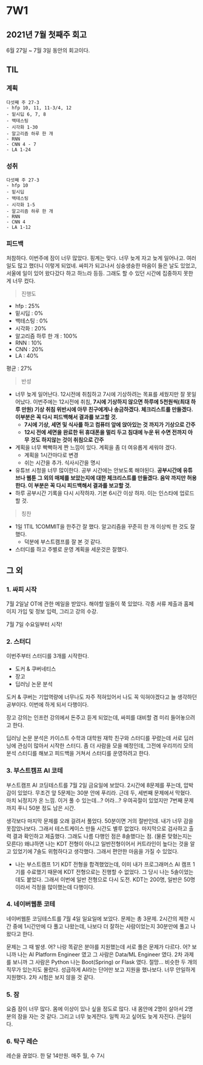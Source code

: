 # 7W1

## 2021년 7월 첫째주 회고

6월 27일 ~ 7월 3일 동안의 회고이다.

## TIL

### 계획

```text
다섯째 주 27-3
- hfp 10, 11, 11-3/4, 12
- 밑시딥 6, 7, 8
- 백테스팅
- 시각화 1-30
- 알고리즘 하루 한 개
- RNN
- CNN 4 - 7
- LA 1-24
```

### 성취

```text
다섯째 주 27-3
- hfp 10
- 밑시딥
- 백테스팅
- 시각화 1-5
- 알고리즘 하루 한 개
- RNN
- CNN 4
- LA 1-12
```

### 피드백

처참하다. 이번주에 잠이 너무 많았다. 핑계는 맞다. 너무 늦게 자고 늦게 일어나고. 여러 일도 많고 했더니 이렇게 되었네. 싸피가 되고나서 싱숭생숭한 마음이 들은 날도 있었고, 서울에 일이 있어 왔다갔다 하고 하느라 등등. 그래도 할 수 있던 시간에 집중하지 못한게 너무 컸다.

> 진행도

* hfp : 25%
* 밑시딥 : 0%
* 백테스팅 : 0%
* 시각화 : 20%
* 알고리즘 하루 한 개 : 100%
* RNN : 10%
* CNN : 20%
* LA : 40%

평균 : 27%

> 반성

* 너무 늦게 일어난다. 12시전에 취침하고 7시에 기상하려는 목표를 세웠지만 잘 못일어났다. 이번주에는 12시전에 취침, **7시에 기상하지 않으면 하루에 5천원씩\(최대 하루 만원\) 기상 취침 위반시에 아무 친구에게나 송금하겠다. 체크리스트를 만들겠다. 이부분은 꼭 다시 피드백해서 결과를 보고할 것.**
  * **7시에 기상, 세면 및 식사를 하고 컴퓨터 앞에 앉아있는 것 까지가 기상으로 간주**
  * **12시 전에 세면을 완료한 뒤 휴대폰을 멀리 두고 침대에 누운 뒤 수면 전까지 아무 것도 하지않는 것이 취침으로 간주**
* 계획을 너무 빡빡하게 짠 느낌이 있다. 계획을 좀 더 여유롭게 세워야 겠다.
  * 계획을 1시간마다로 변경
  * 쉬는 시간을 추가. 식사시간을 명시
* 유튜브 시청을 너무 많이한다. 공부 시간에는 안보도록 해야된다. **공부시간에 유튜브나 웹툰 그 외의 매체를 보았는지에 대한 체크리스트를 만들겠다. 음악 까지만 허용한다. 이 부분은 꼭 다시 피드백해서 결과를 보고할 것.**
* 하루 공부시간 기록을 다시 시작하자. 기본 6시간 이상 하자. 이는 인스타에 업로드할 것.

> 칭찬

* 1일 1TIL 1COMMIT을 한주간 잘 했다. 알고리즘을 꾸준히 한 개 이상씩 한 것도 잘했다.
  * 덕분에 부스트캠프를 잘 본 것 같다.
* 스터디를 하고 주별로 운영 계획을 세운것은 잘했다.



## 그 외

### 1. 싸피 시작

7월 2일날 OT에 관한 메일을 받았다. 해야할 일들이 쭉 있었다. 각종 서류 제출과 홈페이지 가입 및 정보 입력, 그리고 강의 수강.

7월 7일 수요일부터 시작!

### 2. 스터디

이번주부터 스터디를 3개를 시작한다.

* 도커 & 쿠버네티스
* 장고
* 딥러닝 논문 분석

도커 & 쿠버는 기업역량에 너무나도 자주 적혀있어서 나도 꼭 익혀야겠다고 늘 생각하던 공부이다. 이번에 하게 되서 다행이다.

장고 강의는 인프런 강의에서 돈주고 듣게 되었는데, 싸피를 대비할 겸 미리 들어놓으려고 한다.

딥러닝 논문 분석은 카이스트 수학과 대학원 재학 친구와 스터디를 꾸렸는데 서로 딥러닝에 관심이 많아서 시작한 스터디. 좀 더 사람을 모을 예정인데, 그전에 우리끼리 모의 분석 스터디를 해보고 피드백을 거쳐서 스터디를 운영하려고 한다.

### 3. 부스트캠프 AI 코테

부스트캠프 AI 코딩테스트를 7월 2일 금요일에 보았다. 2시간에 8문제를 푸는데, 압박감이 있었다. 무조건 앞 5문제는 30분 안에 푸리라. 근데 두, 세번째 문제에서 막혔다. 마치 뇌정지가 온 느낌. 이거 풀 수 있는데...? 어라...? 우여곡절이 있었지만 7번째 문제까지 푸니 50분 정도 남은 시간.

생각보다 마지막 문제를 오래 걸려서 풀었다. 50분이면 거의 절반인데. 내가 너무 감을 못잡았나보다. 그래서 테스트케이스 만들 시간도 별루 없었다. 마지막으로 검사하고 출력 결과 확인하고 제출했다. 그래도 나름 다행인 점은 8솔했다는 점. \(물론 맞혔는지는 모른다\) 왜냐하면 나는 KDT 전형이 아니고 일반전형이어서 커트라인이 높다는 것을 알고 있었기에 7솔도 위험하다고 생각했다. 그래서 편안한 마음을 가질 수 있었다.

* 나는 부스트캠프 1기 KDT 전형을 합격했었는데, 이미 내가 프로그래머스 AI 캠프 1기를 수료했기 때문에 KDT 전형으로는 진행할 수 없었다. 그 당시 나는 5솔이었는데도 붙었다. 그래서 이번에 일반 전형으로 다시 도전. KDT는 200명, 일반은 50명이라서 걱정을 많이했는데 다행이다.

### 4. 네이버웹툰 코테

네이버웹툰 코딩테스트를 7월 4일 일요일에 보았다. 문제는 총 3문제. 2시간의 제한 시간 중에 1시간만에 다 풀고 나왔는데, 나보다 더 잘하는 사람이었는지 30분만에 풀고 나왔다고 한다.

문제는 그 때 발생. 어? 나랑 똑같은 분야를 지원했는데 서로 풀은 문제가 다르다. 어? 보니까 나는 AI Platform Engineer 였고 그 사람은 Data/ML Engineer 였다. 2차 과제를 보니까 그 사람은 Python 나는 Boot\(Spring\) or Flask 였다. 절망... 비슷한 두 개의 직무가 있는지도 몰랐다. 성급하게 AI라는 단어만 보고 지원을 했나보다. 너무 안일하게 지원했다. 2차 시험은 보지 않을 것 같다.

### 5. 잠

요즘 잠이 너무 많다. 몸에 이상이 있나 싶을 정도로 많다. 내 몸안에 2명이 살아서 2명분의 잠을 자는 것 같다. 그리고 너무 늦게잔다. 일찍 자고 싶어도 늦게 자진다. 큰일이다.

### 6. 탁구 레슨

레슨을 끊었다. 한 달 14만원. 매주 월, 수 7시



